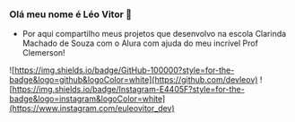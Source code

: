 ### Olá meu nome é Léo Vitor 👋

- Por aqui compartilho meus projetos que desenvolvo na escola Clarinda Machado de Souza com o Alura com ajuda do meu incrível Prof Clemerson!

![https://img.shields.io/badge/GitHub-100000?style=for-the-badge&logo=github&logoColor=white](https://github.com/devleov)
![https://img.shields.io/badge/Instagram-E4405F?style=for-the-badge&logo=instagram&logoColor=white](https://www.instagram.com/euleovitor_dev)
